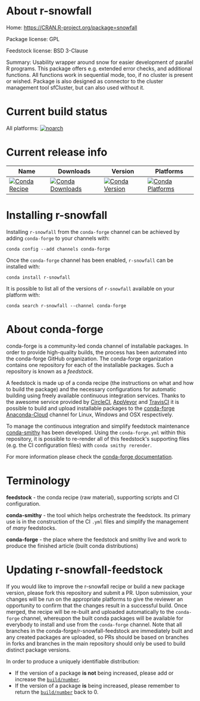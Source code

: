 About r-snowfall
================

Home: https://CRAN.R-project.org/package=snowfall

Package license: GPL

Feedstock license: BSD 3-Clause

Summary: Usability wrapper around snow for easier development of parallel R programs. This package offers e.g. extended error checks, and additional functions. All functions work in sequential mode, too, if no cluster is present or wished. Package is also designed as connector to the cluster management tool sfCluster, but can also used without it.



Current build status
====================

All platforms:
[![noarch](https://img.shields.io/circleci/project/github/conda-forge/r-snowfall-feedstock/master.svg?label=noarch)](https://circleci.com/gh/conda-forge/r-snowfall-feedstock)

Current release info
====================

| Name | Downloads | Version | Platforms |
| --- | --- | --- | --- |
| [![Conda Recipe](https://img.shields.io/badge/recipe-r--snowfall-green.svg)](https://anaconda.org/conda-forge/r-snowfall) | [![Conda Downloads](https://img.shields.io/conda/dn/conda-forge/r-snowfall.svg)](https://anaconda.org/conda-forge/r-snowfall) | [![Conda Version](https://img.shields.io/conda/vn/conda-forge/r-snowfall.svg)](https://anaconda.org/conda-forge/r-snowfall) | [![Conda Platforms](https://img.shields.io/conda/pn/conda-forge/r-snowfall.svg)](https://anaconda.org/conda-forge/r-snowfall) |

Installing r-snowfall
=====================

Installing `r-snowfall` from the `conda-forge` channel can be achieved by adding `conda-forge` to your channels with:

```
conda config --add channels conda-forge
```

Once the `conda-forge` channel has been enabled, `r-snowfall` can be installed with:

```
conda install r-snowfall
```

It is possible to list all of the versions of `r-snowfall` available on your platform with:

```
conda search r-snowfall --channel conda-forge
```


About conda-forge
=================

conda-forge is a community-led conda channel of installable packages.
In order to provide high-quality builds, the process has been automated into the
conda-forge GitHub organization. The conda-forge organization contains one repository
for each of the installable packages. Such a repository is known as a *feedstock*.

A feedstock is made up of a conda recipe (the instructions on what and how to build
the package) and the necessary configurations for automatic building using freely
available continuous integration services. Thanks to the awesome service provided by
[CircleCI](https://circleci.com/), [AppVeyor](https://www.appveyor.com/)
and [TravisCI](https://travis-ci.org/) it is possible to build and upload installable
packages to the [conda-forge](https://anaconda.org/conda-forge)
[Anaconda-Cloud](https://anaconda.org/) channel for Linux, Windows and OSX respectively.

To manage the continuous integration and simplify feedstock maintenance
[conda-smithy](https://github.com/conda-forge/conda-smithy) has been developed.
Using the ``conda-forge.yml`` within this repository, it is possible to re-render all of
this feedstock's supporting files (e.g. the CI configuration files) with ``conda smithy rerender``.

For more information please check the [conda-forge documentation](https://conda-forge.org/docs/).

Terminology
===========

**feedstock** - the conda recipe (raw material), supporting scripts and CI configuration.

**conda-smithy** - the tool which helps orchestrate the feedstock.
                   Its primary use is in the construction of the CI ``.yml`` files
                   and simplify the management of *many* feedstocks.

**conda-forge** - the place where the feedstock and smithy live and work to
                  produce the finished article (built conda distributions)


Updating r-snowfall-feedstock
=============================

If you would like to improve the r-snowfall recipe or build a new
package version, please fork this repository and submit a PR. Upon submission,
your changes will be run on the appropriate platforms to give the reviewer an
opportunity to confirm that the changes result in a successful build. Once
merged, the recipe will be re-built and uploaded automatically to the
`conda-forge` channel, whereupon the built conda packages will be available for
everybody to install and use from the `conda-forge` channel.
Note that all branches in the conda-forge/r-snowfall-feedstock are
immediately built and any created packages are uploaded, so PRs should be based
on branches in forks and branches in the main repository should only be used to
build distinct package versions.

In order to produce a uniquely identifiable distribution:
 * If the version of a package **is not** being increased, please add or increase
   the [``build/number``](https://conda.io/docs/user-guide/tasks/build-packages/define-metadata.html#build-number-and-string).
 * If the version of a package **is** being increased, please remember to return
   the [``build/number``](https://conda.io/docs/user-guide/tasks/build-packages/define-metadata.html#build-number-and-string)
   back to 0.
